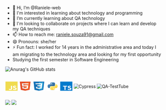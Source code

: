 - 👋 Hi, I’m @Raniele-web
- 👀 I'm interested in learning about technology and programming
- 🌱 I’m currently learning about QA technology
- 💞️ I'm looking to collaborate on projects where I can learn and develop my QA techniques
- 📫 How to reach me: raniele.souza91@gmail.com
- 😄 Pronouns: she/her
- ⚡ Fun fact: I worked for 14 years in the administrative area and today I am migrating to the technology area and looking for my first opportunity
- Studying the first semester in Software Engineering



![Anurag's GitHub stats](https://github-readme-stats.vercel.app/api?username=anuraghazra&show_icons=true&theme=radical)

<div style="display: inline_block"><br>
  <img align="center" alt="Rani-Js" height="30" width="40" src="https://raw.githubusercontent.com/devicons/devicon/master/icons/javascript/javascript-plain.svg">
  <img align="center" alt="Rani-HTML" height="30" width="40" src="https://raw.githubusercontent.com/devicons/devicon/master/icons/html5/html5-original.svg">
  <img align="center" alt="Rani-CSS" height="30" width="40" src="https://raw.githubusercontent.com/devicons/devicon/master/icons/css3/css3-original.svg">
  <img align="center" alt="Rani-Python" height="30" width="40" src="https://raw.githubusercontent.com/devicons/devicon/master/icons/python/python-original.svg">
  <img align="center" alt="TypeScript" height="30" width="40" src="https://raw.githubusercontent.com/devicons/devicon/master/icons/typescript/typescript-original.svg">
  <img align="center" alt="Cypress" height="30" width="40" src="https://raw.githubusercontent.com/simple-icons/simple-icons/develop/icons/cypress.svg">
  <img align="center" alt="QA-TestTube" height="30" width="40" src="https://img.icons8.com/color/48/000000/test-tube.png">

</div>
  
  ##
 
<div> 

  <a href="https://www.instagram.com/raniele.s/" target="_blank"><img src="https://img.shields.io/badge/-Instagram-%23E4405F?style=for-the-badge&logo=instagram&logoColor=white" target="_blank"></a>
  <a href="https://www.linkedin.com/in/raniele-souza/" target="_blank"><img src="https://img.shields.io/badge/-LinkedIn-%230077B5?style=for-the-badge&logo=linkedin&logoColor=white" target="_blank"></a> 
  
</div>
